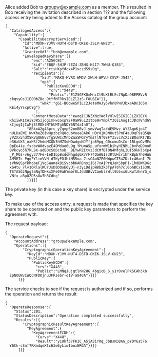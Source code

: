 
Alice added Bob to groupw@example.com as a member. This resulted in Bob receiving the
invitation described in section ??? and the following access entry being added
to the Access catalog of the group account:

~~~~
{
  "CatalogedAccess":{
    "Capability":{
      "CapabilityDecryptServiced":{
        "Id":"MDXH-YJVV-NUT4-DSTD-OKEK-JSLV-GN23",
        "Active":true,
        "GranteeUdf":"bob@example.com",
        "EnvelopedKeyShare":[{
            "enc":"A256CBC",
            "kid":"EBQP-5HJP-7EZ4-ZBHS-K4I7-7WHU-Q3B3",
            "Salt":"rtsHXpYdcx4P1vczdS9sDg",
            "recipients":[{
                "kid":"MAKQ-HVRX-WMDV-XWLH-WFVU-CSVP-J542",
                "epk":{
                  "PublicKeyECDH":{
                    "crv":"X448",
                    "Public":"E1Z5GFK0mMniCl9bXtRLEs7NpDa98EPBVvR
  ckqvyOsJ1E00bZBc_DtYfMFRksIELZl2zS-F8U6EA"}},
                "wmk":"gGi-BOqweSPILC2JeteMAJy6vhn0PHVJbxeADnIC6m
  KEi4yYsxpCYg"}
              ],
            "ContentMetaData":"ewogICJNZXNzYWdlVHlwZSI6ICJLZXlEYX
  RhIiwKICAiY3R5IjogImFwcGxpY2F0aW9uL21tbS9vYmplY3QiLAogICJDcmVhdGV
  kIjogIjIwMjEtMDktMThUMTg6NDY6NTdaIn0"},
          "8RkxA2g46pru_yZqmpS2omBBvJ-ymvVwqTakWE9Mvz-AYZAqoKjo4T
  nULDaEWI_WwXheZ0iwHpzbzRQOcubVuee8Ak6_HDrH1K8NUut5PmF4aUOqF9sQ5QK
  yVZXx5hdXSRVqQ6Nv7fgSUWCcMnbZaaSMdYyYmzTlNf08FY35vcVcXJ2BQonKT7B5
  e36aUX3_oxKSf2hdqMXQN3hMZSqHOwdgoNJYfja69pg_G0cwmuDsCo-1BLgoOvMEo
  0pEu4ie_fscbvWOdvazE4OMdue6LOg_YMumW5p_ufxrmW1bihyHENMLJbvPeDOnoR
  QVkcyo5h7kLSK-adBOxS0Dchob__BEYwRZItvzJdCMfBl0N4MfghLIUI59kHlbKp4
  _P_MOs-v6gy377Fe-IeD1bpBxdqNhgdqGX7rF74QaWGIs3RtUHcrihhkBpE7h0HWE
  AM9BTc-PqqFY1inVVN-dTKyPDJhtN55oa-7isOAoNZF0HWpwGT54ZDsfc46anI-7U
  sVhNQSpYkhobeF1VgSWamakBiSvcbbKARBnsii6j7xAjPrQJeKSbpPi-1hdDWK9Gc
  xG4tu_7lv1ORlalKUrJsD0DQoE6yUj-n3yLDdjpW8b2k3TpA70h7cl0phBCx1S39L
  TSTASG2Npg7aNqfDHkxXPe09aEYmbrULJddUBvVCaeblsWll9b5xxGLKwTzhnYG_o
  VNfx_aBp0ZD5s8w7hRCdbg"
          ]}}}}
~~~~

The private key (in this case a key share) is encrypted under the service key.

To make use of the access entry, a request is made that specifies the key share
to be operated on and the public key parameters to perform the agreement with.

The request payload:


~~~~
{
  "OperateRequest":{
    "AccountAddress":"groupw@example.com",
    "Operations":[{
        "CryptographicOperationKeyAgreement":{
          "KeyId":"MDXH-YJVV-NUT4-DSTD-OKEK-JSLV-GN23",
          "PublicKey":{
            "PublicKeyECDH":{
              "crv":"X448",
              "Public":"LMNqJujgtlnN2HG_4bgicB_S_y1rOvelPkSCAh3kb
  2pNOUWvIWQCNFDKjnuJFRzebr-q1V-a840A"}}}}
      ]}}
~~~~


The service checks to see if the request is authorized and if so, performs the
operation and returns the result:


~~~~
{
  "OperateResponse":{
    "Status":201,
    "StatusDescription":"Operation completed successfully",
    "Results":[{
        "CryptographicResultKeyAgreement":{
          "KeyAgreement":{
            "KeyAgreementECDH":{
              "Curve":"X448",
              "Result":"y10kf37FKIC_A5jA8iYRq_3bBsKDBAG_pYDYGs5F6
  Y6Ck-cSmf7RKndqeXtc63w6yLiwIboiERGA"}}}}
      ]}}
~~~~

